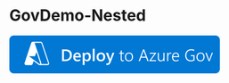 # GovDemo-Nested

[![Deploy To Azure US Gov](https://raw.githubusercontent.com/Azure/azure-quickstart-templates/master/1-CONTRIBUTION-GUIDE/images/deploytoazuregov.svg?sanitize=true)](https://portal.azure.us/#create/Microsoft.Template/uri/https%3A%2F%2Fraw.githubusercontent.com%2FdickLake-msft%2FGovDemo-Nested%2Fazuredeploy.json?token=GHSAT0AAAAAABUGBYW2SO2SJJI5TATOEBLOYUMAMPA)